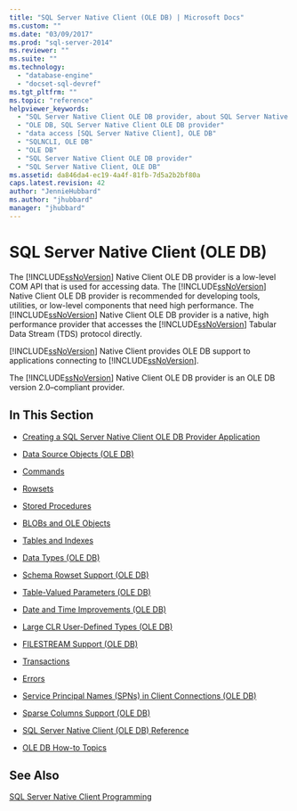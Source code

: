 ```yaml
---
title: "SQL Server Native Client (OLE DB) | Microsoft Docs"
ms.custom: ""
ms.date: "03/09/2017"
ms.prod: "sql-server-2014"
ms.reviewer: ""
ms.suite: ""
ms.technology: 
  - "database-engine"
  - "docset-sql-devref"
ms.tgt_pltfrm: ""
ms.topic: "reference"
helpviewer_keywords: 
  - "SQL Server Native Client OLE DB provider, about SQL Server Native Client OLE DB provider"
  - "OLE DB, SQL Server Native Client OLE DB provider"
  - "data access [SQL Server Native Client], OLE DB"
  - "SQLNCLI, OLE DB"
  - "OLE DB"
  - "SQL Server Native Client OLE DB provider"
  - "SQL Server Native Client, OLE DB"
ms.assetid: da846da4-ec19-4a4f-81fb-7d5a2b2bf80a
caps.latest.revision: 42
author: "JennieHubbard"
ms.author: "jhubbard"
manager: "jhubbard"
---
```

# SQL Server Native Client (OLE DB)
  The [!INCLUDE[ssNoVersion](../../../includes/ssnoversion-md.md)] Native Client OLE DB provider is a low-level COM API that is used for accessing data. The [!INCLUDE[ssNoVersion](../../../includes/ssnoversion-md.md)] Native Client OLE DB provider is recommended for developing tools, utilities, or low-level components that need high performance. The [!INCLUDE[ssNoVersion](../../../includes/ssnoversion-md.md)] Native Client OLE DB provider is a native, high performance provider that accesses the [!INCLUDE[ssNoVersion](../../../includes/ssnoversion-md.md)] Tabular Data Stream (TDS) protocol directly.  
  
 [!INCLUDE[ssNoVersion](../../../includes/ssnoversion-md.md)] Native Client provides OLE DB support to applications connecting to [!INCLUDE[ssNoVersion](../../../includes/ssnoversion-md.md)].  
  
 The [!INCLUDE[ssNoVersion](../../../includes/ssnoversion-md.md)] Native Client OLE DB provider is an OLE DB version 2.0–compliant provider.  
  
## In This Section  
  
-   [Creating a SQL Server Native Client OLE DB Provider Application](../../../database-engine/dev-guide/creating-a-sql-server-native-client-ole-db-provider-application.md)  
  
-   [Data Source Objects &#40;OLE DB&#41;](../../../database-engine/dev-guide/data-source-objects-ole-db.md)  
  
-   [Commands](../../../analysis-services/multidimensional-models/commands.md)  
  
-   [Rowsets](../../../analysis-services/multidimensional-models-adomd-net-client/rowsets.md)  
  
-   [Stored Procedures](stored-procedures.md)  
  
-   [BLOBs and OLE Objects](../../../database-engine/dev-guide/blobs-and-ole-objects.md)  
  
-   [Tables and Indexes](../../../database-engine/indexes.md)  
  
-   [Data Types &#40;OLE DB&#41;](../../../database-engine/dev-guide/data-types-ole-db.md)  
  
-   [Schema Rowset Support &#40;OLE DB&#41;](schema-rowset-support-ole-db.md)  
  
-   [Table-Valued Parameters &#40;OLE DB&#41;](../../../database-engine/dev-guide/table-valued-parameters-ole-db.md)  
  
-   [Date and Time Improvements &#40;OLE DB&#41;](../../../database-engine/dev-guide/date-and-time-improvements-ole-db.md)  
  
-   [Large CLR User-Defined Types &#40;OLE DB&#41;](large-clr-user-defined-types-ole-db.md)  
  
-   [FILESTREAM Support &#40;OLE DB&#41;](filestream-support-ole-db.md)  
  
-   [Transactions](../../../analysis-services/multidimensional-models-adomd-net-client/transactions.md)  
  
-   [Errors](../../../database-engine/errors.md)  
  
-   [Service Principal Names &#40;SPNs&#41; in Client Connections &#40;OLE DB&#41;](service-principal-names-spns-in-client-connections-ole-db.md)  
  
-   [Sparse Columns Support &#40;OLE DB&#41;](sparse-columns-support-ole-db.md)  
  
-   [SQL Server Native Client &#40;OLE DB&#41; Reference](../../../database-engine/dev-guide/sql-server-native-client-ole-db-reference.md)  
  
-   [OLE DB How-to Topics](../../../database-engine/dev-guide/ole-db-how-to-topics.md)  
  
## See Also  
 [SQL Server Native Client Programming](../sql-server-native-client-programming.md)  
  
  